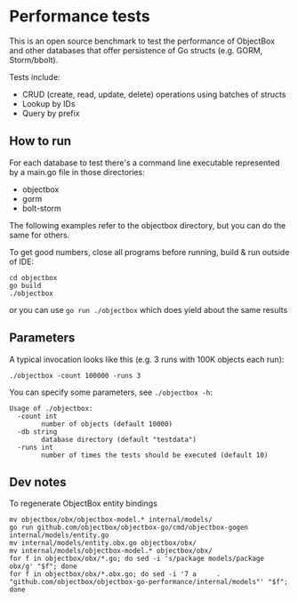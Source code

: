 Performance tests
=================

This is an open source benchmark to test the performance of ObjectBox and other databases that offer persistence of Go structs (e.g. GORM, Storm/bbolt).

Tests include:

* CRUD (create, read, update, delete) operations using batches of structs
* Lookup by IDs
* Query by prefix

How to run
----------

For each database to test there's a command line executable represented by a main.go file in those directories:

* objectbox
* gorm
* bolt-storm

The following examples refer to the objectbox directory, but you can do the same for others.  

To get good numbers, close all programs before running, build & run outside of IDE:

```shell script
cd objectbox
go build 
./objectbox
```

or you can use `go run ./objectbox` which does yield about the same results

Parameters
----------

A typical invocation looks like this (e.g. 3 runs with 100K objects each run):

```
./objectbox -count 100000 -runs 3
```

You can specify some parameters, see `./objectbox -h`:
```
Usage of ./objectbox:
  -count int
    	number of objects (default 10000)
  -db string
    	database directory (default "testdata")
  -runs int
    	number of times the tests should be executed (default 10)
```

Dev notes
---------
To regenerate ObjectBox entity bindings
```shell script
mv objectbox/obx/objectbox-model.* internal/models/
go run github.com/objectbox/objectbox-go/cmd/objectbox-gogen internal/models/entity.go
mv internal/models/entity.obx.go objectbox/obx/
mv internal/models/objectbox-model.* objectbox/obx/
for f in objectbox/obx/*.go; do sed -i 's/package models/package obx/g' "$f"; done
for f in objectbox/obx/*.obx.go; do sed -i '7 a 	. "github.com/objectbox/objectbox-go-performance/internal/models"' "$f"; done
```